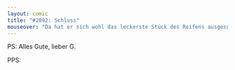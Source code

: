 ```yaml
---
layout: comic
title: "#2092: Schluss"
mouseover: "Da hat er sich wohl das leckerste Stück des Reifens ausgesucht."
---
```


PS: 
Alles Gute, lieber G.

PPS:
